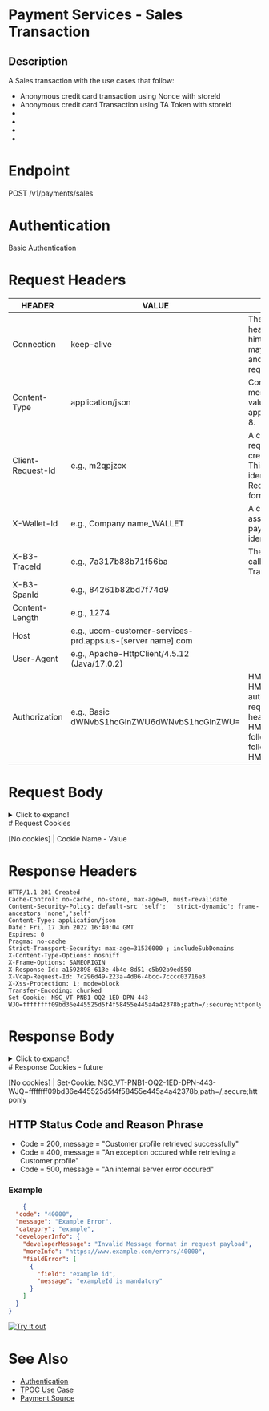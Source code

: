 # Payment Services - Sales Transaction

## Description

A Sales transaction with the use cases that follow:
* Anonymous credit card transaction using Nonce with storeId
* Anonymous credit card Transaction using TA Token with storeId
*
*
*
*


# Endpoint

POST /v1/payments/sales

# Authentication
Basic Authentication

# Request Headers

| HEADER                  | VALUE                                                      | DESCRIPTION                        |
|-------------------------|------------------------------------------------------------|------------------------------------|
| Connection              | keep-alive                                                 | The Keep-Alive general header allows the sender to hint about how the connection may be used to set a timeout and a maximum amount of requests.        |
| Content-Type            | application/json                                           | Content Type of request message/payload. Supported values: application/json;charset=UTF-8.                                                             |
| Client-Request-Id       | e.g., m2qpjzcx                                             | A client-generated ID for request tracking and signature creation, unique per request. This is also used for idempotency control. Recommended 128-bit UUID format.   |
| X-Wallet-Id             | e.g., Company name_WALLET                                  | A card wallet account ID associated with a given payment instrument identification.  |
| X-B3-TraceId            | e.g., 7a317b88b71f56ba                                     | The Trace ID to the Database call for Real Time Credit Card Transactions.                               |
| X-B3-SpanId             | e.g., 84261b82bd7f74d9                                     |                                |
| Content-Length          | e.g., 1274                                                 |                                |
| Host                    | e.g., ucom-customer-services-prd.apps.us-[server name].com |                                |
| User-Agent              | e.g., Apache-HttpClient/4.5.12 (Java/17.0.2)               |                                |
| Authorization           | e.g., Basic dWNvbS1hcGlnZWU6dWNvbS1hcGlnZWU=               | HMAC Key generation, Base64 HMAC SHA256 of authentication headers and request body. Authorization header is required to have the HMAC string capitalized and followed by one space followed by the calculated HMAC signature. |

# Request Body
<details> <summary>Click to expand!</summary> 

| Variable     | Type   | Example or Description                      | Required Y/N         |
|--------------|--------|---------------------------------------------| -------------------- |
| fdCustomerId                | string | Maximum 36 characters.                                 | N |
| **orderId**                 | string | Maximum 36 characters.                                 | Y |
| **storeId/merchantId**      | string | FD Issued - Alpha-Numeric                              | Y |
| fundingSource               | String | Credit, prepaid                                        | N |
| **requestedAmount**         | String | Dollars. Cents                                         | Y |
| **Number**                  | Integer| USD = 840            									| Y |
| **nameOnCard**              | String | Required Maximum 50 characters                         | Y |
| **cardType**                | String | VISA, MASTERCARD,DISCOVER,AMEX                         | Y |
| **securityCode**            | String | Payment card security code                             | Y |
| Type                        | String | Canonical type values of "work", "home", and "other".  | N |
| streetAddress               | String | The full street address component, which may include a house number, street name, P.O. box, and multi-line extended street address information. | N |
| Locality                    | String | The city or locality component.                        | N |
| Region                      | String | 4														| N |
| postalCode                  | String | 5                                                      | N |
| Country                     | String | The country name component. When specified, the value MUST be in ISO 3166-1 “alpha-2” code format; e.g., the United States and Sweden are “US” and "SE", respectively. | N |
| Formatted                   | String | The full mailing address, formatted for display or use with a mailing label. | N |
| Primary                     | Boolean| Indicates if this is the default address for the associated resource. It only has meaning when used in a set or array of addresses.| N |
| **Month**                   | String | Month format ‘MM                                       | Y |
| **Year**                    | String | Year format ‘YY                                        | Y |
            
### json example - anonymous Credit Card transaction using Nonce with storeId

```json


 {
 "sale":{
 "orderId":"Order00122",
"storeId":"KNOWN_STORE_ID",
 "requestedAmount":1,
 "currencyCode":{
 "number":840
 },
 "fundingSource":{
 "saveToVault": false,
 "token":{
 "tokenId":"bab8a932-f9f1-483b-9cf9-bb9a899e1a55",
 "tokenProvider": "UCOM",
 "tokenType": "CLAIM_CHECK_NONCE"
 }
 }
}

```

### json example - anonymous Credit Card transaction using Nonce with storeId

```json

{
 "sale":{
 "orderId":"Order00122",
"storeId":"KNOWN_STORE_ID",
 "requestedAmount":1,
 "currencyCode":{
 "number":840
 },
 "fundingSource":{
 "saveToVault": false,
 "credit":{
 "nameOnCard":"Zephyr",
 "cardType":"VISA",
 "billingAddress": {
 "type": "work",
 "streetAddress": "100 Universal City Plaza",
 "locality": "Hollywood",
Sample Request – Anonymous CC Transaction using TA Token with storeId
 "region": "CA",
 "postalCode": "00000",
 "country": "US",
 "formatted": "100 Universal City Plaza\nHollywood, CA 91608 US",
 "primary": true
 },
 "expiryDate":{
 "month":"12",
 "year":"26"
 },
 "token":{
 "tokenId":"7456291649096130",
 "tokenProvider":"TRANS_ARMOR"
 }
 }
 }
 }
}

```
</details>
# Request Cookies

[No cookies] | Cookie Name - Value

# Response Headers

    HTTP/1.1 201 Created
    Cache-Control: no-cache, no-store, max-age=0, must-revalidate
    Content-Security-Policy: default-src 'self';  'strict-dynamic'; frame-ancestors 'none','self'
    Content-Type: application/json
    Date: Fri, 17 Jun 2022 16:40:04 GMT
    Expires: 0
    Pragma: no-cache
    Strict-Transport-Security: max-age=31536000 ; includeSubDomains
    X-Content-Type-Options: nosniff
    X-Frame-Options: SAMEORIGIN
    X-Response-Id: a1592898-613e-4b4e-8d51-c5b92b9ed550
    X-Vcap-Request-Id: 7c296d49-223a-4d06-4bcc-7cccc03716e3
    X-Xss-Protection: 1; mode=block
    Transfer-Encoding: chunked
    Set-Cookie: NSC_VT-PNB1-OQ2-1ED-DPN-443-WJQ=ffffffff09bd36e445525d5f4f58455e445a4a42378b;path=/;secure;httponly                          

# Response Body
<details> <summary>Click to expand!</summary> 

| Variable        | Type      | Example        | Description                        | 
|-----------------|-----------|----------------|------------------------------------|
|   id            | string    | Example: fdCustomerId                     | Unique identifier for a customer profile registered with uCom; and example is fdCustomerId for the Vault.                 |
|   externalId    | string    | Example: 123abc456def890ghi098jkl765mno   | Unique identifier for a customer profile registered with uCom. If there is no externalID, the first time User is created, one is generated in the request. If an externalID already exists, then the logger creates this error message: "Record exist for the given externalCustomerId: " + createCustomerRequest.getExternalCustomerId()); |

### Subtitle for each json example
### Repeat as necessary
Add a collapsible header!

```json

{"id":"5cab4ea317ec4877ab419ae3844a970a", 
"externalId":"dwkockyq"}  
```
</details>
# Response Cookies - future

[No cookies] | Set-Cookie: NSC_VT-PNB1-OQ2-1ED-DPN-443-WJQ=ffffffff09bd36e445525d5f4f58455e445a4a42378b;path=/;secure;httponly

## HTTP Status Code and Reason Phrase

* Code = 200, message = "Customer profile retrieved successfully"
* Code = 400, message = "An exception occured while retrieving a Customer profile"
* Code = 500, message = "An internal server error occured"

### Example

```json
    {
  "code": "40000",
  "message": "Example Error",
  "category": "example",
  "developerInfo": {
    "developerMessage": "Invalid Message format in request payload",
    "moreInfo": "https://www.example.com/errors/40000",
    "fieldError": [
      {
        "field": "example id",
        "message": "exampleId is mandatory"
      }
    ]
  }
}
```

[![Try it out](../../../../assets/images/button.png)](../api/?type=post&path=/payments-vas/v1/tokens)

<!--
type: tab
-->

# See Also

- [Authentication](https://escmconfluence.1dc.com/display/GDSO/Authentication)
- [TPOC Use Case](https://escmconfluence.1dc.com/display/SMPTEP/Case+1%3A+User+profile+creation+and+update)
- [Payment Source](?path=docs/Resources/Guides/Payment-Sources/Source-Type.md)
